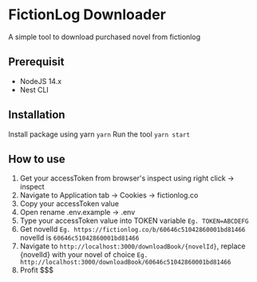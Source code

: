 # FictionLog Downloader
A simple tool to download purchased novel from fictionlog

## Prerequisit
- NodeJS 14.x
- Nest CLI

## Installation
Install package using yarn
`yarn`
Run the tool
`yarn start`

## How to use
1. Get your accessToken from browser's inspect using right click -> inspect
2. Navigate to Application tab -> Cookies -> fictionlog.co
3. Copy your accessToken value
4. Open rename .env.example -> .env
5. Type your accessToken value into TOKEN variable `Eg. TOKEN=ABCDEFG`
6. Get novelId `Eg. https://fictionlog.co/b/60646c51042860001bd81466` novelId is `60646c51042860001bd81466`
7. Navigate to `http://localhost:3000/downloadBook/{novelId}`, replace {novelId} with your novel of choice `Eg. http://localhost:3000/downloadBook/60646c51042860001bd81466`
8. Profit $$$
